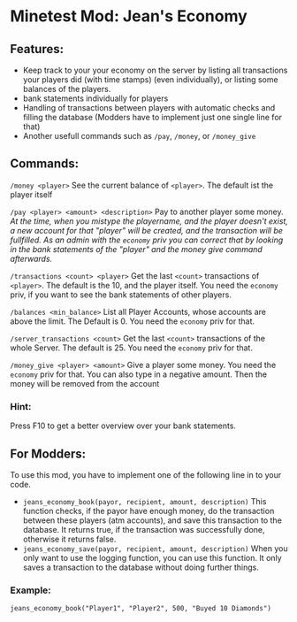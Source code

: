 # Minetest Mod: Jean's Economy

## Features:
- Keep track to your your economy on the server by listing all transactions your players did (with time stamps) (even individually), or listing some balances of the players.
- bank statements individually for players
- Handling of transactions between players with automatic checks and filling the database (Modders have to implement just one single line for that)
- Another usefull commands such as `/pay`, `/money`, or `/money_give`

## Commands:
`/money <player>` See the current balance of `<player>`. The default ist the player itself

`/pay <player> <amount> <description>` Pay to another player some money. *At the time, when you mistype the playername, and the player doesn't exist, a new account for that "player" will be created, and the transaction will be fullfilled. As an admin with the `economy` priv you can correct that by looking in the bank statements of the "player" and the money give command afterwards.*

`/transactions <count> <player>` Get the last `<count>` transactions of `<player>`. The default is the 10, and the player itself. You need the `economy` priv, if you want to see the bank statements of other players.

`/balances <min_balance>` List all Player Accounts, whose accounts are above the limit. The Default is 0. You need the `economy` priv for that.

`/server_transactions <count>` Get the last `<count>` transactions of the whole Server. The default is 25. You need the `economy` priv for that.

`/money_give <player> <amount>` Give a player some money. You need the `economy` priv for that. You can also type in a negative amount. Then the money will be removed from the account

### Hint:
Press F10 to get a better overview over your bank statements.

## For Modders:
To use this mod, you have to implement one of the following line in to your code.
- `jeans_economy_book(payor, recipient, amount, description)` This function checks, if the payor have enough money, do the transaction between these players (atm accounts), and save this transaction to the database. It returns true, if the transaction was successfully done, otherwise it returns false.
- `jeans_economy_save(payor, recipient, amount, description)` When you only want to use the logging function, you can use this function. It only saves a transaction to the database without doing further things.

### Example:
`jeans_economy_book("Player1", "Player2", 500, "Buyed 10 Diamonds")`
